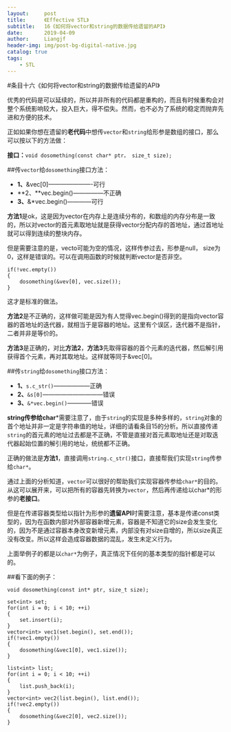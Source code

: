 ```yaml
---
layout:     post                  
title:      《Effective STL》         
subtitle:   16《如何将vector和string的数据传给遗留的API》
date:       2019-04-09          
author:     Liangjf                  
header-img: img/post-bg-digital-native.jpg
catalog: true                      
tags:                       
    - STL
---
```


#条目十六《如何将vector和string的数据传给遗留的API》

优秀的代码是可以延续的，所以并非所有的代码都是重构的，而且有时候重构会对整个系统影响较大，投入巨大，得不偿失。然而，也不必为了系统的稳定而抛弃先进和方便的技术。

正如如果你想在遗留的**老代码**中想传`vector`和`string`给形参是数组的接口，那么可以按以下的方法做：

**接口：**`void dosomething(const char* ptr， size_t size);`

##传`vector`给`dosomething`接口方法：
- **1、**&vec[0]———————-可行
- **2、**vec.begin()—————不正确
- **3、**&*vec.begin()————可行

**方法1**是ok，这是因为vector在内存上是连续分布的，和数组的内存分布是一致的，所以对vector的首元素取地址就是获得vector分配内存的首地址，通过首地址就可以得到连续的整块内存。

但是需要注意的是，vecto可能为空的情况，这样传参过去，形参是null， size为0，这样是错误的。可以在调用函数的时候就判断vector是否非空。

    if(!vec.empty())
    {
        dosomething(&vev[0], vec.size());
    }

这才是标准的做法。

**方法2**是不正确的，这样做可能是因为有人觉得vec.begin()得到的是指向vector容器的首地址的迭代器，就相当于是容器的地址。这里有个误区，迭代器不是指针，二者并非是等价的。

**方法3**是正确的，对比**方法2**，**方法3**先取得容器的首个元素的迭代器，然后解引用获得首个元素，再对其取地址。这样就等同于&vec[0]。

##传`string`给`dosomething`接口方法：
- **1、**`s.c_str()`——————正确
- **2、**`&s[0]`——————————错误
- **3、**`&*vec.begin()`————错误

**string传参给char***需要注意了，由于`string`的实现是多种多样的，`string`对象的首个地址并非一定是字符串值的地址，详细的请看条目15的分析。所以直接传递`string`的首元素的地址过去都是不正确，不管是直接对首元素取地址还是对取迭代器起始位置的解引用的地址，统统都不正确。

正确的做法是**方法1**，直接调用`string.c_str()`接口，直接帮我们实现`string`传参给`char*`。

通过上面的分析知道，`vector`可以很好的帮助我们实现容器传参给`char*`的目的。从这可以展开来，可以把所有的容器先转换为`vector`，然后再传递给以char*的形参的**老接口**。

但是在传递容器类型给以指针为形参的**遗留API**时需要注意，基本是传递const类型的，因为在函数内部对外部容器新增元素，容器是不知道它的size会发生变化的，因为不是通过容器本身改变新增元素，内部没有对size自增的，所以size真正没有改变。所以这样会造成容器数据的混乱，发生未定义行为。

上面举例子的都是以`char*`为例子，真正情况下任何的基本类型的指针都是可以的。

##看下面的例子：

`void dosomething(const int* ptr, size_t size);`

    set<int> set;
    for(int i = 0; i < 10; ++i)
    {
        set.insert(i);
    }
    vector<int> vec1(set.begin(), set.end());
    if(!vec1.empty())
    {
        dosomething(&vec1[0], vec1.size());
    }

    list<int> list;
    for(int i = 0; i < 10; ++i)
    {
        list.push_back(i);
    }
    vector<int> vec2(list.begin(), list.end());
    if(!vec2.empty())
    {
        dosomething(&vec2[0], vec2.size());
    }